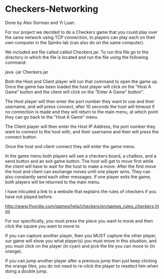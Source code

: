 # Checkers-Networking

Done by Alex Gorman and Yi Luan.

For our project we decided to do a Checkers game that you could play over the same
network using TCP connection, to players can play each on their own computer in the Spinks lab (can also do on the same computer).

We included are file called called Checkers.jar. To run this file go to
the directory in which the file is located and run the file using 
the following command:

java -jar Checkers.jar

Both the Host and Client player will run that command to open the game up.
Once the game has been loaded the host player will click on the "Host A Game" button and the client will click on the "Enter A Game" button".

The Host player will then enter the port number they want to use and their username, and will press connect, after 10 seconds the host will timeout if no connection is made and they will return to the main menu, at which point they
can go back to the "Host A Game" menu.

The Client player will then enter the Host IP Address, the port number they want to connect to the host with, and their username and then will press the connect
button.

Once the host and client connect they will enter the game menu. 

In the game menu both players will see a checkers board, a chatbox, and a send button and an exit game button. The host will get to move first while the client will have to wait for the host to make a move. After the first move the host and client can exchange moves until one player wins. They can also constantly send
each other messages. If one player exits the game, both players will be returned to the main menu.

I have inlcuded a link to a website that explains the rules of checkers if
you have not played before. 

http://www.flyordie.com/games/help/checkers/en/games_rules_checkers.html

For our specifically, you must press the piece you want to move and then click
the square you want to move to.

If you can capture another player, then you MUST capture the other player,
our game will show you what player(s) you must move in this situation, and you
must click on the player (in cyan) and pick the tile you can move to (in orange).

If you can jump another player after a previous jump then just keep clicking the
orange tiles, you do not need to re-click the player to reselect him when doing
a double jump.



